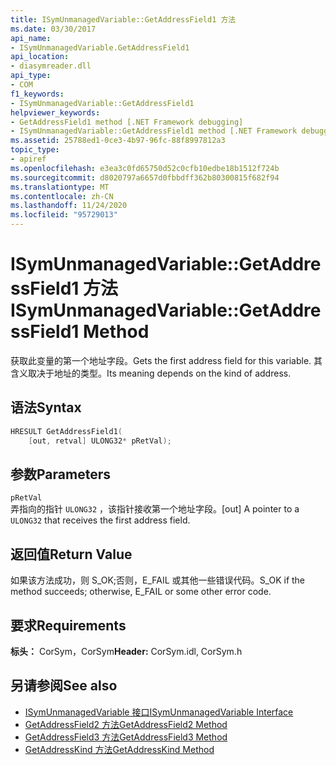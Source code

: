 ```yaml
---
title: ISymUnmanagedVariable::GetAddressField1 方法
ms.date: 03/30/2017
api_name:
- ISymUnmanagedVariable.GetAddressField1
api_location:
- diasymreader.dll
api_type:
- COM
f1_keywords:
- ISymUnmanagedVariable::GetAddressField1
helpviewer_keywords:
- GetAddressField1 method [.NET Framework debugging]
- ISymUnmanagedVariable::GetAddressField1 method [.NET Framework debugging]
ms.assetid: 25788ed1-0ce3-4b97-96fc-88f8997812a3
topic_type:
- apiref
ms.openlocfilehash: e3ea3c0fd65750d52c0cfb10edbe18b1512f724b
ms.sourcegitcommit: d8020797a6657d0fbbdff362b80300815f682f94
ms.translationtype: MT
ms.contentlocale: zh-CN
ms.lasthandoff: 11/24/2020
ms.locfileid: "95729013"
---
```

# <a name="isymunmanagedvariablegetaddressfield1-method"></a><span data-ttu-id="05b12-102">ISymUnmanagedVariable::GetAddressField1 方法</span><span class="sxs-lookup"><span data-stu-id="05b12-102">ISymUnmanagedVariable::GetAddressField1 Method</span></span>

<span data-ttu-id="05b12-103">获取此变量的第一个地址字段。</span><span class="sxs-lookup"><span data-stu-id="05b12-103">Gets the first address field for this variable.</span></span> <span data-ttu-id="05b12-104">其含义取决于地址的类型。</span><span class="sxs-lookup"><span data-stu-id="05b12-104">Its meaning depends on the kind of address.</span></span>  
  
## <a name="syntax"></a><span data-ttu-id="05b12-105">语法</span><span class="sxs-lookup"><span data-stu-id="05b12-105">Syntax</span></span>  
  
```cpp  
HRESULT GetAddressField1(  
    [out, retval] ULONG32* pRetVal);  
```  
  
## <a name="parameters"></a><span data-ttu-id="05b12-106">参数</span><span class="sxs-lookup"><span data-stu-id="05b12-106">Parameters</span></span>  

 `pRetVal`  
 <span data-ttu-id="05b12-107">弄指向的指针 `ULONG32` ，该指针接收第一个地址字段。</span><span class="sxs-lookup"><span data-stu-id="05b12-107">[out] A pointer to a `ULONG32` that receives the first address field.</span></span>  
  
## <a name="return-value"></a><span data-ttu-id="05b12-108">返回值</span><span class="sxs-lookup"><span data-stu-id="05b12-108">Return Value</span></span>  

 <span data-ttu-id="05b12-109">如果该方法成功，则 S_OK;否则，E_FAIL 或其他一些错误代码。</span><span class="sxs-lookup"><span data-stu-id="05b12-109">S_OK if the method succeeds; otherwise, E_FAIL or some other error code.</span></span>  
  
## <a name="requirements"></a><span data-ttu-id="05b12-110">要求</span><span class="sxs-lookup"><span data-stu-id="05b12-110">Requirements</span></span>  

 <span data-ttu-id="05b12-111">**标头：** CorSym，CorSym</span><span class="sxs-lookup"><span data-stu-id="05b12-111">**Header:** CorSym.idl, CorSym.h</span></span>  
  
## <a name="see-also"></a><span data-ttu-id="05b12-112">另请参阅</span><span class="sxs-lookup"><span data-stu-id="05b12-112">See also</span></span>

- [<span data-ttu-id="05b12-113">ISymUnmanagedVariable 接口</span><span class="sxs-lookup"><span data-stu-id="05b12-113">ISymUnmanagedVariable Interface</span></span>](isymunmanagedvariable-interface.md)
- [<span data-ttu-id="05b12-114">GetAddressField2 方法</span><span class="sxs-lookup"><span data-stu-id="05b12-114">GetAddressField2 Method</span></span>](isymunmanagedvariable-getaddressfield2-method.md)
- [<span data-ttu-id="05b12-115">GetAddressField3 方法</span><span class="sxs-lookup"><span data-stu-id="05b12-115">GetAddressField3 Method</span></span>](isymunmanagedvariable-getaddressfield3-method.md)
- [<span data-ttu-id="05b12-116">GetAddressKind 方法</span><span class="sxs-lookup"><span data-stu-id="05b12-116">GetAddressKind Method</span></span>](isymunmanagedvariable-getaddresskind-method.md)
